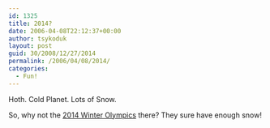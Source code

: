 ```yaml
---
id: 1325
title: 2014?
date: 2006-04-08T22:12:37+00:00
author: tsykoduk
layout: post
guid: 30/2008/12/27/2014
permalink: /2006/04/08/2014/
categories:
  - Fun!
---
```

Hoth. Cold Planet. Lots of Snow.


So, why not the <a href="http://www.hoth2014.com/">2014 Winter Olympics</a> there? They sure have enough snow!